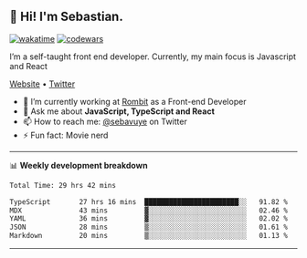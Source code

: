 ## 👋 Hi! I'm Sebastian.

[![wakatime](https://wakatime.com/badge/user/df0036c6-328a-4a39-be9b-e49417ed22a1.svg)](https://wakatime.com/@df0036c6-328a-4a39-be9b-e49417ed22a1)
[![codewars](https://www.codewars.com/users/sebavuye/badges/small)](https://www.codewars.com/users/sebavuye)

I’m a self-taught front end developer. Currently, my main focus is Javascript and React

[Website](https://sebastianvuye.be) • [Twitter](https://twitter.com/sebavuye)

- 🔭 I’m currently working at [Rombit](https://rombit.com/) as a Front-end Developer
- 💬 Ask me about **JavaScript, TypeScript and React**
- 📫 How to reach me: [@sebavuye](https://twitter.com/sebavuye) on Twitter
- ⚡ Fun fact: Movie nerd

-------

📊 **Weekly development breakdown**

<!--START_SECTION:waka-->

```txt
Total Time: 29 hrs 42 mins

TypeScript       27 hrs 16 mins  ███████████████████████░░   91.82 %
MDX              43 mins         ▓░░░░░░░░░░░░░░░░░░░░░░░░   02.46 %
YAML             36 mins         ▓░░░░░░░░░░░░░░░░░░░░░░░░   02.02 %
JSON             28 mins         ▒░░░░░░░░░░░░░░░░░░░░░░░░   01.61 %
Markdown         20 mins         ▒░░░░░░░░░░░░░░░░░░░░░░░░   01.13 %
```

<!--END_SECTION:waka-->
-------
